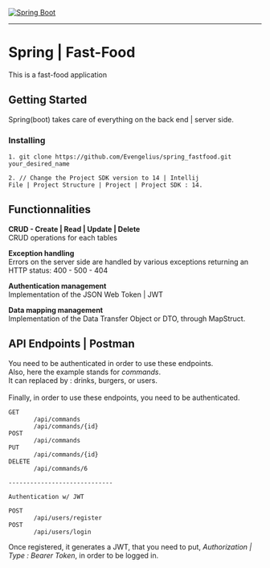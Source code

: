 [![Spring Boot](https://spring.io/images/spring-logo-9146a4d3298760c2e7e49595184e1975.svg)](https://spring.io)

-----------------------------------------------------

# Spring | Fast-Food

This is a fast-food application


## Getting Started

Spring(boot) takes care of everything on the back end | server side.

### Installing

```
1. git clone https://github.com/Evengelius/spring_fastfood.git your_desired_name

2. // Change the Project SDK version to 14 | Intellij
File | Project Structure | Project | Project SDK : 14.
```

## Functionnalities

**CRUD - Create | Read | Update | Delete**<br />
CRUD operations for each tables

**Exception handling**<br />
Errors on the server side are handled by various exceptions returning an HTTP status: 400 - 500 - 404

**Authentication management**<br />
Implementation of the JSON Web Token | JWT

**Data mapping management**<br />
Implementation of the Data Transfer Object or DTO, through MapStruct.

## API Endpoints | Postman

You need to be authenticated in order to use these endpoints.<br />
Also, here the example stands for *commands*.<br />
It can replaced by : drinks, burgers, or users.
<br /><br />
Finally, in order to use these endpoints, you need to be authenticated.

```
GET
       /api/commands
       /api/commands/{id}
POST
       /api/commands
PUT
       /api/commands/{id}
DELETE
       /api/commands/6

-----------------------------

Authentication w/ JWT

POST
       /api/users/register
POST
       /api/users/login
```

Once registered, it generates a JWT, that you need to put, *Authorization | Type : Bearer Token*, in order to be logged in.

